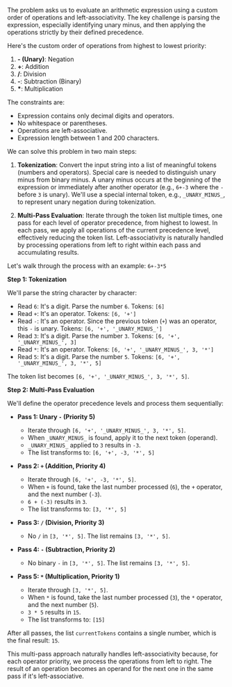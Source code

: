 The problem asks us to evaluate an arithmetic expression using a custom order of operations and left-associativity. The key challenge is parsing the expression, especially identifying unary minus, and then applying the operations strictly by their defined precedence.

Here's the custom order of operations from highest to lowest priority:
1.  **- (Unary)**: Negation
2.  **+**: Addition
3.  **/**: Division
4.  **-**: Subtraction (Binary)
5.  **\***: Multiplication

The constraints are:
*   Expression contains only decimal digits and operators.
*   No whitespace or parentheses.
*   Operations are left-associative.
*   Expression length between 1 and 200 characters.

We can solve this problem in two main steps:

1.  **Tokenization**: Convert the input string into a list of meaningful tokens (numbers and operators). Special care is needed to distinguish unary minus from binary minus. A unary minus occurs at the beginning of the expression or immediately after another operator (e.g., `6+-3` where the `-` before `3` is unary). We'll use a special internal token, e.g., `_UNARY_MINUS_`, to represent unary negation during tokenization.

2.  **Multi-Pass Evaluation**: Iterate through the token list multiple times, one pass for each level of operator precedence, from highest to lowest. In each pass, we apply all operations of the current precedence level, effectively reducing the token list. Left-associativity is naturally handled by processing operations from left to right within each pass and accumulating results.

Let's walk through the process with an example: `6+-3*5`

**Step 1: Tokenization**

We'll parse the string character by character:
*   Read `6`: It's a digit. Parse the number `6`. Tokens: `[6]`
*   Read `+`: It's an operator. Tokens: `[6, '+']`
*   Read `-`: It's an operator. Since the previous token (`+`) was an operator, this `-` is unary. Tokens: `[6, '+', '_UNARY_MINUS_']`
*   Read `3`: It's a digit. Parse the number `3`. Tokens: `[6, '+', '_UNARY_MINUS_', 3]`
*   Read `*`: It's an operator. Tokens: `[6, '+', '_UNARY_MINUS_', 3, '*']`
*   Read `5`: It's a digit. Parse the number `5`. Tokens: `[6, '+', '_UNARY_MINUS_', 3, '*', 5]`

The token list becomes `[6, '+', '_UNARY_MINUS_', 3, '*', 5]`.

**Step 2: Multi-Pass Evaluation**

We'll define the operator precedence levels and process them sequentially:

*   **Pass 1: Unary `-` (Priority 5)**
    *   Iterate through `[6, '+', '_UNARY_MINUS_', 3, '*', 5]`.
    *   When `_UNARY_MINUS_` is found, apply it to the next token (operand).
    *   `_UNARY_MINUS_` applied to `3` results in `-3`.
    *   The list transforms to: `[6, '+', -3, '*', 5]`

*   **Pass 2: `+` (Addition, Priority 4)**
    *   Iterate through `[6, '+', -3, '*', 5]`.
    *   When `+` is found, take the last number processed (`6`), the `+` operator, and the next number (`-3`).
    *   `6 + (-3)` results in `3`.
    *   The list transforms to: `[3, '*', 5]`

*   **Pass 3: `/` (Division, Priority 3)**
    *   No `/` in `[3, '*', 5]`. The list remains `[3, '*', 5]`.

*   **Pass 4: `-` (Subtraction, Priority 2)**
    *   No binary `-` in `[3, '*', 5]`. The list remains `[3, '*', 5]`.

*   **Pass 5: `*` (Multiplication, Priority 1)**
    *   Iterate through `[3, '*', 5]`.
    *   When `*` is found, take the last number processed (`3`), the `*` operator, and the next number (`5`).
    *   `3 * 5` results in `15`.
    *   The list transforms to: `[15]`

After all passes, the list `currentTokens` contains a single number, which is the final result: `15`.

This multi-pass approach naturally handles left-associativity because, for each operator priority, we process the operations from left to right. The result of an operation becomes an operand for the next one in the same pass if it's left-associative.